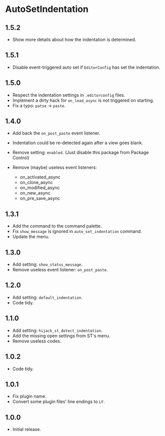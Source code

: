 # AutoSetIndentation


## 1.5.2

- Show more details about how the indentation is determined.


## 1.5.1

- Disable event-triggered auto set if `EditorConfig` has set the indentation.


## 1.5.0

- Respect the indentation settings in `.editorconfig` files.
- Implement a dirty hack for `on_load_async` is not triggered on starting.
- Fix a typo: `patse` -> `paste`.


## 1.4.0

- Add back the `on_post_paste` event listener.
- Indentation could be re-detected again after a view goes blank.
- Remove setting: `enabled`. (Just disable this package from Package Control)
- Remove (maybe) useless event listeners:

  - on_activated_async
  - on_clone_async
  - on_modified_async
  - on_new_async
  - on_pre_save_async


## 1.3.1

- Add the command to the command palette.
- Fix `show_message` is ignored in `auto_set_indentation` command.
- Update the menu.


## 1.3.0

- Add setting: `show_status_message`.
- Remove useless event listener: `on_post_paste`.


## 1.2.0

- Add setting: `default_indentation`.
- Code tidy.


## 1.1.0

- Add setting: `hijack_st_detect_indentation`.
- Add the missing open settings from ST's menu.
- Remove useless codes.


## 1.0.2

- Code tidy.


## 1.0.1

- Fix plugin name.
- Convert some plugin files' line endings to `LF`.


## 1.0.0

- Initial release.
